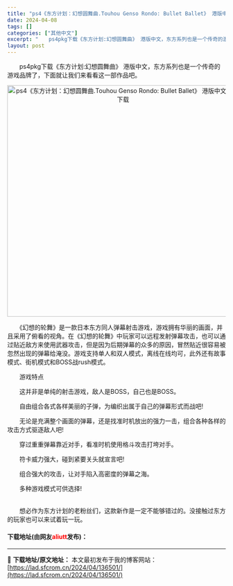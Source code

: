 ```yaml
---
title: "ps4《东方计划：幻想圆舞曲.Touhou Genso Rondo: Bullet Ballet》 港版中文pkg下载"
date: 2024-04-08
tags: []
categories: ["其他中文"]
excerpt: "　　ps4pkg下载《东方计划:幻想圆舞曲》 港版中文，东方系列也是一个传奇的游戏品牌了，下面就让我们来看看这一部作品吧。 　　《幻想的轮舞》是一款日本东方同人弹幕射击游戏，游戏拥有华丽的画面，并且采用了俯看的视角。在《幻想的轮舞》中玩家可以远程发射弹幕攻击，也可以通过贴近敌方来使用武器攻击，但是因&hellip;"
layout: post
---
```


 <p>　　ps4pkg下载《东方计划:幻想圆舞曲》 港版中文，东方系列也是一个传奇的游戏品牌了，下面就让我们来看看这一部作品吧。</p> <p align="center"><img align="" border="0" src="https://lad.sfcrom.cn/wp-content/uploads/2024/04/20240408_661388a0e6c83.webp" width="534" alt="ps4《东方计划：幻想圆舞曲.Touhou Genso Rondo: Bullet Ballet》 港版中文pkg下载" /></p> <p>　　《幻想的轮舞》是一款日本东方同人弹幕射击游戏，游戏拥有华丽的画面，并且采用了俯看的视角。在《幻想的轮舞》中玩家可以远程发射弹幕攻击，也可以通过贴近敌方来使用武器攻击，但是因为后期弹幕的众多的原因，冒然贴近很容易被忽然出现的弹幕给淹没。游戏支持单人和双人模式，离线在线均可，此外还有故事模式、街机模式和BOSS战rush模式。</p> <p>　　游戏特点</p> <p>　　这并非是单纯的射击游戏，敌人是BOSS，自己也是BOSS。</p> <p>　　自由组合各式各样美丽的子弹，为编织出属于自己的弹幕形式而战吧!</p> <p>　　无论是充满整个画面的弹幕，还是找准时机放出的强力一击，组合各种各样的攻击方式驱逐敌人吧!</p> <p>　　穿过重重弹幕靠近对手，看准时机使用格斗攻击打垮对手。</p> <p>　　符卡威力强大，碰到紧要关头就宣言吧!</p> <p>　　组合强大的攻击，让对手陷入高密度的弹幕之海。</p> <p>　　多种游戏模式可供选择!</p> <p><br />　　想必作为东方计划的老粉丝们，这款新作是一定不能够错过的。没接触过东方的玩家也可以来试着玩一玩。</p> <p><h4>下载地址(由网友<font color="red">aliutt</font>发布)：</h4></p> 

---
📖 **下载地址/原文地址：** 本文最初发布于我的博客网站：[https://lad.sfcrom.cn/2024/04/136501/](https://lad.sfcrom.cn/2024/04/136501/)
